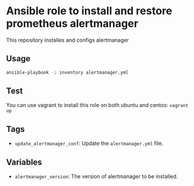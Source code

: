# Ansible role to install and restore prometheus alertmanager
This repository installes and configs alertmanager

## Usage
```bash
ansible-playbook -i inventory alertmanager.yml
```

## Test
You can use vagrant to install this role on both ubuntu and centos:
`vagrant up`

## Tags
- `update_alertmanager_conf`: Update the `alertmanager.yml` file.

## Variables
- `alertmanager_version`: The version of alertmanager to be installed.